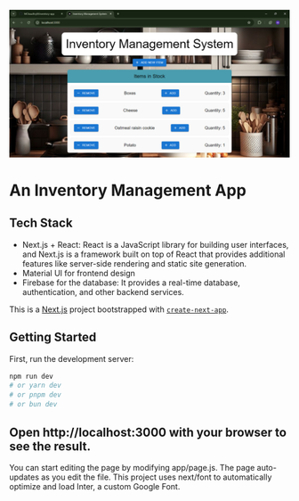 ![App Demo](https://github.com/MChaudhry9/inventory-management-app/raw/main/public/appDemo.png)

# An Inventory Management App 

## Tech Stack
- Next.js + React: React is a JavaScript library for building user interfaces, and Next.js is a framework built on top of React that provides additional features like server-side rendering and static site generation.
- Material UI for frontend design
- Firebase for the database: It provides a real-time database, authentication, and other backend services.

This is a [Next.js](https://nextjs.org/) project bootstrapped with [`create-next-app`](https://github.com/vercel/next.js/tree/canary/packages/create-next-app).

## Getting Started

First, run the development server:

```bash
npm run dev
# or yarn dev
# or pnpm dev
# or bun dev
```
## Open http://localhost:3000 with your browser to see the result.
You can start editing the page by modifying app/page.js. The page auto-updates as you edit the file. This project uses next/font to automatically optimize and load Inter, a custom Google Font.

